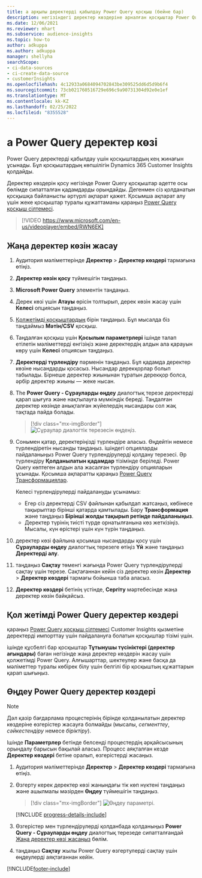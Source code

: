 ```yaml
---
title: а арқылы деректерді қабылдау Power Query қосқыш (бейне бар)
description: негізіндегі деректер көздеріне арналған қосқыштар Power Query.
ms.date: 12/06/2021
ms.reviewer: mhart
ms.subservice: audience-insights
ms.topic: how-to
author: adkuppa
ms.author: adkuppa
manager: shellyha
searchScope:
- ci-data-sources
- ci-create-data-source
- customerInsights
ms.openlocfilehash: 4c12933a0684094702843be309525dd6d5d9b6f4
ms.sourcegitcommit: 73cb021760516729e696c9a90731304d92e0e1ef
ms.translationtype: MT
ms.contentlocale: kk-KZ
ms.lasthandoff: 02/25/2022
ms.locfileid: "8355528"
---
```

# <a name="connect-to-a-power-query-data-source"></a>a Power Query деректер көзі

Power Query деректерді қабылдау үшін қосқыштардың кең жинағын ұсынады. Бұл қосқыштардың көпшілігін Dynamics 365 Customer Insights қолдайды. 

Деректер көздерін қосу негізінде Power Query қосқыштар әдетте осы бөлімде сипатталған қадамдарды орындайды. Дегенмен сіз қолданатын қосқышқа байланысты әртүрлі ақпарат қажет. Қосымша ақпарат алу үшін жеке қосқыштар туралы құжаттаманы қараңыз [Power Query қосқыш сілтемесі](/power-query/connectors/).

> [!VIDEO https://www.microsoft.com/en-us/videoplayer/embed/RWN6EK]

## <a name="create-a-new-data-source"></a>Жаңа деректер көзін жасау

1. Аудитория мәліметтерінде **Деректер** > **Деректер көздері** тармағына өтіңіз.

1. **Деректер көзін қосу** түймешігін таңдаңыз.

1. **Microsoft Power Query** элементін таңдаңыз.

1. Дерек көзі үшін **Атауы** өрісін толтырып, дерек көзін жасау үшін **Келесі** опциясын таңдаңыз.

1. [Қолжетімді қосқыштардың](#available-power-query-data-sources) бірін таңдаңыз. Бұл мысалда біз таңдаймыз **Мәтін/CSV** қосқыш.

1. Таңдалған қосқыш үшін **Қосылым параметрлері** ішінде талап етілетін мәліметтерді енгізіңіз және деректердің алдын ала қарауын көру үшін **Келесі** опциясын таңдаңыз.

1. **Деректерді түрлендіру** пәрменін таңдаңыз. Бұл қадамда деректер көзіне нысандарды қосасыз. Нысандар дерекқорлар болып табылады. Бірнеше деректер жиынынан тұратын дерекқор болса, әрбір деректер жиыны — жеке нысан.

1. The **Power Query - Сұрауларды өңдеу** диалогтық терезе деректерді қарап шығуға және нақтылауға мүмкіндік береді. Таңдалған деректер көзінде анықталған жүйелердің нысандары сол жақ тақтада пайда болады.

   > [!div class="mx-imgBorder"]
   > ![Сұраулар диалогтік терезесін өңдеңіз.](media/data-manager-configure-edit-queries.png "Сұраулар диалогын өңдеу")

1. Сонымен қатар, деректеріңізді түрлендіре аласыз. Өңдейтін немесе түрлендіретін нысанды таңдаңыз. ішіндегі опцияларды пайдаланыңыз Power Query түрлендірулерді қолдану терезесі. Әр түрлендіру **Қолданылатын қадамдар** тізімінде беріледі. Power Query көптеген алдын ала жасалған түрлендіру опцияларын ұсынады. Қосымша ақпаратты қараңыз [Power Query Трансформациялар](/power-query/power-query-what-is-power-query#transformations).

   Келесі түрлендірулерді пайдалануды ұсынамыз:

   - Егер сіз деректерді CSV файлынан қабылдап жатсаңыз, көбінесе тақырыптар бірінші қатарда қамтылады. Бару **Трансформация** және таңдаңыз **Бірінші жолды тақырып ретінде пайдаланыңыз**.
   - Деректер түрінің тиісті түрде орнатылғанына көз жеткізіңіз. Мысалы, күн өрістері үшін күн түрін таңдаңыз.

1. деректер көзі файлына қосымша нысандарды қосу үшін **Сұрауларды өңдеу** диалогтық терезеге өтіңіз **Үй** және таңдаңыз **Деректерді алу**.

1. таңдаңыз **Сақтау** төменгі жағында Power Query түрлендірулерді сақтау үшін терезе. Сақтағаннан кейін сіз деректер көзін **Деректер** > **Деректер көздері** тармағы бойынша таба аласыз.

1. **Деректер көздері** бетінің үстінде, **Сергіту** мәртебесінде жаңа деректер көзін байқайсыз.

## <a name="available-power-query-data-sources"></a>Қол жетімді Power Query деректер көздері

қараңыз [Power Query қосқыш сілтемесі](/power-query/connectors/) Customer Insights қызметіне деректерді импорттау үшін пайдалануға болатын қосқыштар тізімі үшін. 

ішінде құсбелгі бар қосқыштар **Тұтынушы түсініктері (деректер ағындары)** баған негізінде жаңа деректер көздерін жасау үшін қолжетімді Power Query. Алғышарттар, шектеулер және басқа да мәліметтер туралы көбірек білу үшін белгілі бір қосқыштың құжаттарын қарап шығыңыз.

## <a name="edit-power-query-data-sources"></a>Өңдеу Power Query деректер көздері

> [!NOTE]
> Дәл қазір бағдарлама процестерінің бірінде қолданылатын деректер көздеріне өзгерістер жасауға болмайды (мысалы, *сегменттеу*, *сәйкестендіру* немесе *біріктіру*). 
>
> Ішінде **Параметрлер** бетінде белсенді процестердің әрқайсысының орындалу барысын бақылай аласыз. Процесс аяқталған кезде **Деректер көздері** бетіне оралып, өзгерістерді жасаңыз.

1. Аудитория мәліметтерінде **Деректер** > **Деректер көздері** тармағына өтіңіз.

2. Өзгерту керек деректер көзі жанындағы тік көп нүктені таңдаңыз және ашылмалы мәзірден **Өңдеу** түймешігін таңдаңыз.

   > [!div class="mx-imgBorder"]
   > ![Өңдеу параметрі.](media/edit-option-data-sources.png "Өңдеу параметрі")

   [!INCLUDE [progress-details-include](../includes/progress-details-pane.md)]
   
3. Өзгерістер мен түрлендірулерді қолданбада қолданыңыз **Power Query - Сұрауларды өңдеу** диалогтық терезеде сипатталғандай [Жаңа деректер көзі жасаңыз](#create-a-new-data-source) бөлім.

4. таңдаңыз **Сақтау** жылы Power Query өзгертулерді сақтау үшін өңдеулерді аяқтағаннан кейін.


[!INCLUDE[footer-include](../includes/footer-banner.md)]
